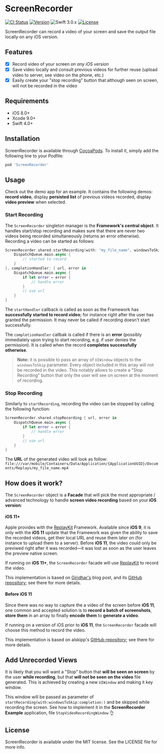 # ScreenRecorder

[![CI Status](http://img.shields.io/travis/bastien.falcou@hotmail.com/ScreenRecorder.svg?style=flat)](https://travis-ci.org/bastien.falcou@hotmail.com/ScreenRecorder)
[![Version](https://img.shields.io/cocoapods/v/ScreenRecorder.svg?style=flat)](http://cocoapods.org/pods/ScreenRecorder)
![Swift 3.0.x](https://img.shields.io/badge/Swift-4.0.x-orange.svg)
[![License](https://img.shields.io/cocoapods/l/ScreenRecorder.svg?style=flat)](http://cocoapods.org/pods/ScreenRecorder)

ScreenRecorder can record a video of your screen and save the output file locally on any iOS version.

## Features

- [x] Record video of your screen _on any iOS version_
- [x] Save video locally and consult previous videos for further reuse (upload video to server, see video on the phone, etc.)
- [x] Easily create your "stop recording" button that although seen on screen, will not be recorded in the video

## Requirements

- iOS 8.0+
- Xcode 9.0+
- Swift 4.0+

## Installation

ScreenRecorder is available through [CocoaPods](http://cocoapods.org). To install it, simply add the following line to your Podfile:

```ruby
pod 'ScreenRecorder'
```

## Usage

Check out the demo app for an example. It contains the following demos: **record video**, display **persisted list** of previous videos recorded, display **video preview** when selected.

### Start Recording

The `ScreenRecorder` singleton manager is the **Framework's central object**. It handles start/stop recording and makes sure that there are never two videos being recorded simultaneously (returns an error otherwise). Recording a video can be started as follows:

```swift
ScreenRecorder.shared.startRecording(with: "my_file_name", windowsToSkip: nil, startHandler: { in
	DispatchQueue.main.async {
		// started to record
	}
}, completionHandler: { url, error in
	DispatchQueue.main.async {
		if let error = error {
			// handle error
		}
		// use url
	}
}
```

The `startHandler` callback is called as soon as the Framework has **successfully started to record video**; for instance right after the user has granted the permission. It may never be called if recording doesn't start successfully.

The `completionHandler` callbak is called if there is an **error** (possibly immediately upon trying to start recording, e.g. if user denies the permission). It is called when the record **completes successfully otherwise**.

> **Note:** it is possible to pass an array of `UIWindow` objects to the `windowsToSkip` parameter. Every object included in this array will not be recorded in the video. This notably allows to create a "Stop Recording" button that only the user will see on screen at the moment of recording.

### Stop Recording

Similarly to `startRecording`, recording the video can be stopped by calling the following function:

```swift
ScreenRecorder.shared.stopRecording { url, error in
	DispatchQueue.main.async {
		if let error = error {
			// handle error
		}
		// use url
	}
}
```

The **URL** of the generated video will look as follow: `file:///var/mobile/Containers/Data/Application/{ApplicationUUID}/Documents/Replays/my_file_name.mp4`

## How does it work?

The `ScreenRecorder` object is a **Facade** that will pick the most appropriate / advanced technology to handle **screen video recording** based on your **iOS version**:

#### iOS 11+

Apple provides with the [ReplayKit](https://developer.apple.com/documentation/replaykit) Framework. Available since **iOS 9**, it is only with the **iOS 11** update that the Framework was given the ability to save the recorded videos, get their local URL and reuse them later on (for instance to upload them to a server). Before **iOS 11**, the video could only be previwed right after it was recorded—it was lost as soon as the user leaves the preview native screen.

If running on **iOS 11+**, the `ScreenRecorder` facade will use [ReplayKit](https://developer.apple.com/documentation/replaykit) to record the video. 

This implementation is based on [Giridhar's](https://medium.com/@giridharvc7/replaykit-screen-recording-8ee9a61dd762) blog post, and its [GitHub repository](https://github.com/giridharvc7/ScreenRecord); see there for more details.

#### Before iOS 11

Since there was no way to capture the a video of the screen before **iOS 11**, one common and accepted solution is to **record a batch of screenshots**, **store them** in an array to finally **encode them** to **generate a video**. 

If running on a version of iOS prior to **iOS 11**, the `ScreenRecorder` facade will choose this method to record the video.

This implementation is based on alskipp's [GitHub repository](https://github.com/alskipp/ASScreenRecorder); see there for more details.

## Add Unrecorded Views

It is likely that you will want a "Stop" button that **will be seen on screen** by the user **while recording**, but that **will not be seen on the video** file generated. This is achieved by creating a new `UIWindow` and making it key window.

This window will be passed as parameter of `startRecording(with:windowsToSkip:completion:)` and be skipped while recording the screen. See how to implement it in the **ScreenRecorder Example** application, file `StopVideoRecordingWindow` 👌

## License

ScreenRecorder is available under the MIT license. See the LICENSE file for more info.
